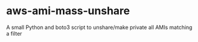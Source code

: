 # aws-ami-mass-unshare
A small Python and boto3 script to unshare/make private all AMIs matching a filter
